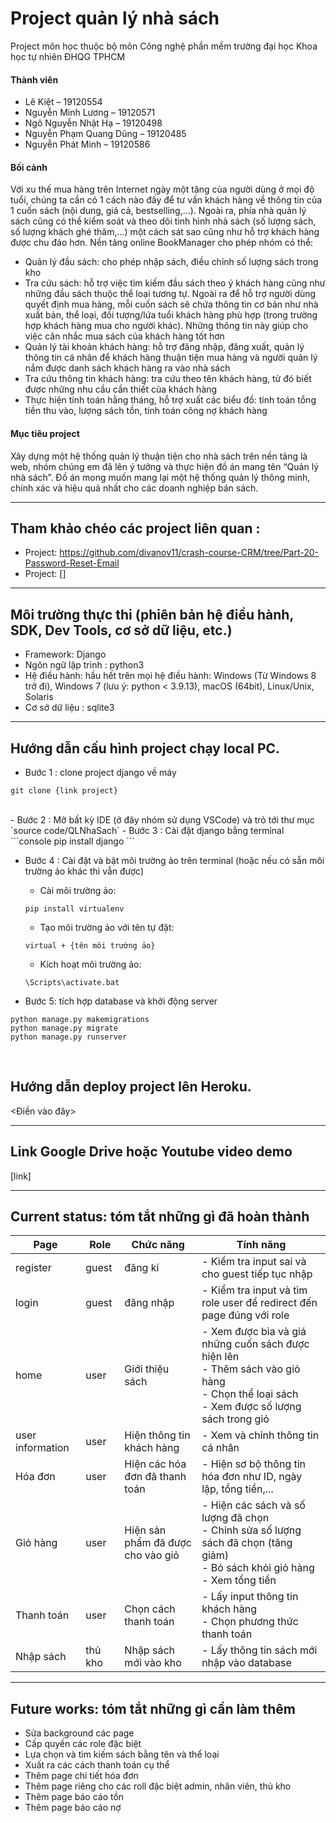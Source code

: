 # Project quản lý nhà sách
Project môn học thuộc bộ môn Công nghệ phần mềm trường đại học Khoa học tự nhiên ĐHQG TPHCM
#### Thành viên
- Lê Kiệt – 19120554 
- Nguyễn Minh Lương – 19120571 
- Ngô Nguyễn Nhật Hạ – 19120498 
- Nguyễn Phạm Quang Dũng – 19120485 
- Nguyễn Phát Minh	– 19120586

#### Bối cảnh
Với xu thế mua hàng trên Internet ngày một tăng của người dùng ở mọi độ tuổi, chúng ta cần có 1 cách nào đấy để tư vấn khách hàng về thông tin của 1 cuốn sách (nội dung, giá cả, bestselling,…). Ngoài ra, phía nhà quản lý sách cũng có thể kiểm soát và theo dõi tình hình nhà sách (số lượng sách, số lượng khách ghé thăm,…) một cách sát sao cũng như hỗ trợ khách hàng được chu đáo hơn. Nền tảng online BookManager cho phép nhóm có thể: <br>
- Quản lý đầu sách: cho phép nhập sách, điều chỉnh số lượng sách trong kho <br>
- Tra cứu sách: hỗ trợ việc tìm kiếm đầu sách theo ý khách hàng cũng như những đầu sách thuộc thể loại tương tự. Ngoài ra để hỗ trợ người dùng quyết định mua hàng, mỗi cuốn sách sẽ chứa thông tin cơ bản như nhà xuất bản, thể loại, đối tượng/lứa tuổi khách hàng phù hợp (trong trường hợp khách hàng mua cho người khác). Những thông tin này giúp cho việc cân nhắc mua sách của khách hàng tốt hơn <br>
- Quản lý tài khoản khách hàng: hỗ trợ đăng nhập, đăng xuất, quản lý thông tin cá nhân để khách hàng thuận tiện mua hàng và người quản lý nắm được danh sách khách hàng ra vào nhà sách <br>
- Tra cứu thông tin khách hàng: tra cứu theo tên khách hàng, từ đó biết được những nhu cầu cần thiết của khách hàng <br>
- Thực hiện tính toán hằng tháng, hỗ trợ xuất các biểu đồ: tính toán tổng tiền thu vào, lượng sách tồn, tính toán công nợ khách hàng <br>

#### Mục tiêu project
Xây dựng một hệ thống quản lý thuận tiện cho nhà sách trên nền tảng là web, nhóm chúng em đã lên ý tưởng và thực hiện đồ án mang tên “Quản lý nhà sách”. Đồ án mong muốn mang lại một hệ thống quản lý thông minh, chính xác và hiệu quả nhất cho các doanh nghiệp bán sách. 

---
## Tham khảo chéo các project liên quan : 
- Project: https://github.com/divanov11/crash-course-CRM/tree/Part-20-Password-Reset-Email
- Project: []

---
## Môi trường thực thi (phiên bản hệ điều hành, SDK, Dev Tools, cơ sở dữ liệu, etc.)
- Framework: Django <br>
- Ngôn ngữ lập trình : python3
- Hệ điều hành: hầu hết trên mọi hệ điều hành: Windows (Từ Windows 8 trở đi), Windows 7 (lưu ý: python < 3.9.13), macOS (64bit), Linux/Unix, Solaris <br>
- Cơ sở dữ liệu : sqlite3

---
## Hướng dẫn cấu hình project chạy local PC.
- Bước 1 : clone project django về máy <br>
```console
git clone {link project} 
```
<br> 
- Bước 2 : Mở bất kỳ IDE (ở đây nhóm sử dụng VSCode) và trỏ tới thư mục `source code/QLNhaSach`
- Bước 3 : Cài đặt django bằng terminal <br>
```console
  pip install django
```

- Bước 4 : Cài đặt và bật môi trường ảo trên terminal (hoặc nếu có sẵn môi trường ảo khác thì vẫn được) <br>
  - Cài môi trường ảo: <br>
  ```console
  pip install virtualenv
  ```
  - Tạo môi trường ảo với tên tự đặt: <br>
  ```console
  virtual + {tên môi trường ảo}
  ```
  - Kích hoạt môi trường ảo: <br>
  ```console
  \Scripts\activate.bat
  ```
  
- Bước 5: tích hợp database và khởi động server <br> 

```console
python manage.py makemigrations 
python manage.py migrate 
python manage.py runserver
```
<br>

## Hướng dẫn deploy project lên Heroku.
<Điền vào đây>

---
## Link Google Drive hoặc Youtube video demo
[link]

---
## Current status: tóm tắt những gì đã hoàn thành 

| Page             | Role     |Chức năng      | Tính năng |
| ---------------- | -------- |-------------- | --------- |
| register         | guest    | đăng kí                 | - Kiểm tra input sai và cho guest tiếp tục nhập |
| login            | guest    | đăng nhập               | - Kiểm tra input và tìm role user để redirect đến page đúng với role |
| home             | user     | Giới thiệu sách | - Xem được bìa và giá những cuốn sách được hiện lên <br> - Thêm sách vào giỏ hàng <br> - Chọn thể loại sách <br> -  Xem được số lượng sách trong giỏ |
| user information | user     | Hiện thông tin khách hàng         | - Xem và chỉnh thông tin cá nhân |
| Hóa đơn          | user     | Hiện các hóa đơn đã thanh toán         | - Hiện sơ bộ thông tin hóa đơn như ID, ngày lập, tổng tiền,...  |
| Giỏ hàng         | user     | Hiện sản phẩm đã được cho vào giỏ         | - Hiện các sách và số lượng đã chọn <br> - Chỉnh sửa số lượng sách đã chọn (tăng giảm) <br> - Bỏ sách khỏi giỏ hàng <br> - Xem tổng tiền |
| Thanh toán       | user     | Chọn cách thanh toán         | - Lấy input thông tin khách hàng <br> - Chọn phương thức thanh toán |
| Nhập sách        | thủ kho  | Nhập sách mới vào kho         | - Lấy thông tin sách mới nhập vào database  |

---
## Future works: tóm tắt những gì cần làm thêm
- Sửa background các page <br>
- Cấp quyến các role đặc biệt <br>
- Lựa chọn và tìm kiếm sách bằng tên và thể loại <br>
- Xuất ra các cách thanh toán cụ thể <br>
- Thêm page chi tiết hóa đơn <br>
- Thêm page riêng cho các roll đặc biệt admin, nhân viên, thủ kho <br>
- Thêm page báo cáo tồn <br>
- Thêm page báo cáo nợ <br>
